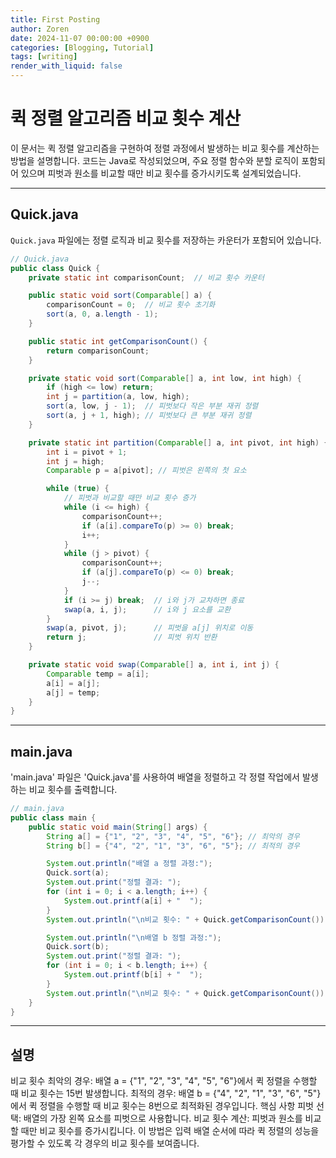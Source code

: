 ```yaml
---
title: First Posting
author: Zoren
date: 2024-11-07 00:00:00 +0900
categories: [Blogging, Tutorial]
tags: [writing]
render_with_liquid: false
---
```


# 퀵 정렬 알고리즘 비교 횟수 계산

이 문서는 퀵 정렬 알고리즘을 구현하여 정렬 과정에서 발생하는 비교 횟수를 계산하는 방법을 설명합니다. 코드는 Java로 작성되었으며, 주요 정렬 함수와 분할 로직이 포함되어 있으며 피벗과 원소를 비교할 때만 비교 횟수를 증가시키도록 설계되었습니다.

---

## Quick.java

`Quick.java` 파일에는 정렬 로직과 비교 횟수를 저장하는 카운터가 포함되어 있습니다.

```java
// Quick.java
public class Quick {
    private static int comparisonCount;  // 비교 횟수 카운터

    public static void sort(Comparable[] a) {
        comparisonCount = 0;  // 비교 횟수 초기화
        sort(a, 0, a.length - 1);
    }

    public static int getComparisonCount() {
        return comparisonCount;
    }

    private static void sort(Comparable[] a, int low, int high) {
        if (high <= low) return;
        int j = partition(a, low, high);
        sort(a, low, j - 1);  // 피벗보다 작은 부분 재귀 정렬
        sort(a, j + 1, high); // 피벗보다 큰 부분 재귀 정렬
    }

    private static int partition(Comparable[] a, int pivot, int high) {
        int i = pivot + 1;
        int j = high;
        Comparable p = a[pivot]; // 피벗은 왼쪽의 첫 요소

        while (true) {
            // 피벗과 비교할 때만 비교 횟수 증가
            while (i <= high) {
                comparisonCount++;
                if (a[i].compareTo(p) >= 0) break;
                i++;
            }
            while (j > pivot) {
                comparisonCount++;
                if (a[j].compareTo(p) <= 0) break;
                j--;
            }
            if (i >= j) break;  // i와 j가 교차하면 종료
            swap(a, i, j);      // i와 j 요소를 교환
        }
        swap(a, pivot, j);      // 피벗을 a[j] 위치로 이동
        return j;               // 피벗 위치 반환
    }

    private static void swap(Comparable[] a, int i, int j) {
        Comparable temp = a[i];
        a[i] = a[j];
        a[j] = temp;
    }
}
```

---

## main.java
'main.java' 파일은 'Quick.java'를 사용하여 배열을 정렬하고 각 정렬 작업에서 발생하는 비교 횟수를 출력합니다.

```java
// main.java
public class main {
    public static void main(String[] args) {
        String a[] = {"1", "2", "3", "4", "5", "6"}; // 최악의 경우
        String b[] = {"4", "2", "1", "3", "6", "5"}; // 최적의 경우

        System.out.println("배열 a 정렬 과정:");
        Quick.sort(a);
        System.out.print("정렬 결과: ");
        for (int i = 0; i < a.length; i++) {
            System.out.printf(a[i] + "  ");
        }
        System.out.println("\n비교 횟수: " + Quick.getComparisonCount());

        System.out.println("\n배열 b 정렬 과정:");
        Quick.sort(b);
        System.out.print("정렬 결과: ");
        for (int i = 0; i < b.length; i++) {
            System.out.printf(b[i] + "  ");
        }
        System.out.println("\n비교 횟수: " + Quick.getComparisonCount());
    }
}
```

---

## 설명
비교 횟수
최악의 경우: 배열 a = {"1", "2", "3", "4", "5", "6"}에서 퀵 정렬을 수행할 때 비교 횟수는 15번 발생합니다.
최적의 경우: 배열 b = {"4", "2", "1", "3", "6", "5"}에서 퀵 정렬을 수행할 때 비교 횟수는 8번으로 최적화된 경우입니다.
핵심 사항
피벗 선택: 배열의 가장 왼쪽 요소를 피벗으로 사용합니다.
비교 횟수 계산: 피벗과 원소를 비교할 때만 비교 횟수를 증가시킵니다.
이 방법은 입력 배열 순서에 따라 퀵 정렬의 성능을 평가할 수 있도록 각 경우의 비교 횟수를 보여줍니다.